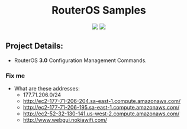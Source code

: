 <h1 align="center">RouterOS Samples</h1>
<p align="center">
    <a href="https://github.com/rios0rios0/RouterOS-Samples/releases/latest" alt="Latest Release">
        <img src="https://img.shields.io/github/release/rios0rios0/RouterOS-Samples.svg?style=for-the-badge&logo=github" /></a>
    <a href="https://github.com/rios0rios0/RouterOS-Samples/blob/master/LICENSE" alt="License">
        <img src="https://img.shields.io/github/license/rios0rios0/RouterOS-Samples.svg?style=for-the-badge&logo=github" /></a>
</p>

## Project Details:
- RouterOS __3.0__ Configuration Management Commands.

### Fix me
- What are these addresses:
    * 177.71.206.0/24
    * http://ec2-177-71-206-204.sa-east-1.compute.amazonaws.com/
    * http://ec2-177-71-206-195.sa-east-1.compute.amazonaws.com/
    * http://ec2-52-32-130-141.us-west-2.compute.amazonaws.com/
    * http://www.webgui.nokiawifi.com/
